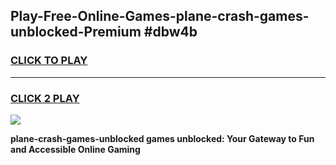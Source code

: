 
## Play-Free-Online-Games-plane-crash-games-unblocked-Premium #dbw4b
<h3>
<a href="https://premium.freeplayer.one?title=plane-crash-games-unblocked&ref=8M">CLICK TO PLAY</a></h3>
<hr>

<h3>
<a href="https://premium.freeplayer.one?title=plane-crash-games-unblocked&ref=8M">CLICK 2 PLAY</a>
  
</h3>

<a href="https://premium.freeplayer.one?title=plane-crash-games-unblocked&ref=8M"><img src="https://clearcache.store/games.png"></a>


**plane-crash-games-unblocked games unblocked: Your Gateway to Fun and Accessible Online Gaming**
